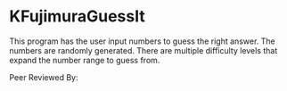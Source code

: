# KFujimuraGuessIt
This program has the user input numbers to guess the right answer. The numbers are randomly generated. There are multiple difficulty levels that expand the number range to guess from.

Peer Reviewed By: 